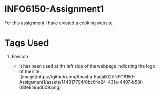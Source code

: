 # INFO6150-Assignment1
For this assignment I have created a cooking website.
# Tags Used
<ol>
  <li>Favicon</li>
  <ul>
    <li>It has been used at the left side of the webpage indicating the logo of the site.</li>
    ![image](https://github.com/Anusha-Kadali02/INFO6150-Assignment1/assets/144817794/0bc04a24-431a-4407-b58f-08fe8b96d009.png)
  </ul>
</ol>
